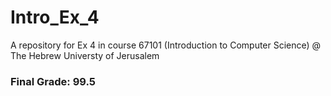 # Intro_Ex_4
A repository for Ex 4 in course 67101 (Introduction to Computer Science) @ The Hebrew Universty of Jerusalem

### Final Grade: 99.5
